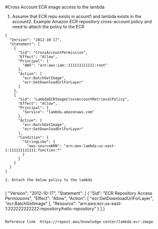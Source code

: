 #Cross Account ECR image access to the lambda

1. Assume that ECR repo exists in acount1 and lambda exists in the account2. Example Amazon ECR repository cross-account policy and need to attach  the policy to the ECR 

```
{
  "Version": "2012-10-17",
  "Statement": [
    {
      "Sid": "CrossAccountPermission",
      "Effect": "Allow",
      "Principal": {
        "AWS": "arn:aws:iam::111111111111:root"
      },
      "Action": [
        "ecr:BatchGetImage",
        "ecr:GetDownloadUrlForLayer"
      ]
    },
    {
      "Sid": "LambdaECRImageCrossAccountRetrievalPolicy",
      "Effect": "Allow",
      "Principal": {
        "Service": "lambda.amazonaws.com"
      },
      "Action": [
        "ecr:BatchGetImage",
        "ecr:GetDownloadUrlForLayer"
      ],
      "Condition": {
        "StringLike": {
          "aws:sourceARN": "arn:aws:lambda:us-east-1:111111111111:function:*"
        }
      }
    }
  ]
}

2. Attach the below policy to the lambda


```
{
  "Version": "2012-10-17",
  "Statement": [
    {
      "Sid": "ECR Repository Access Permissions",
      "Effect": "Allow",
      "Action": [
        "ecr:GetDownloadUrlForLayer",
        "ecr:BatchGetImage"
      ],
      "Resource": "arn:aws:ecr:us-east-1:222222222222:repository/hello-repository"
    }
  ]
}

```

Reference link  https://repost.aws/knowledge-center/lambda-ecr-image

